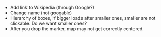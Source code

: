 * Add link to Wikipedia (through Google?)
* Change name (not googable)
* Hierarchy of boxes, if bigger loads after smaller ones, smaller are not
  clickable. Do we want smaller ones?
* After you drop the marker, map may not get correctly centered.
